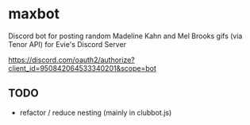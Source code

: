 # maxbot
Discord bot for posting random Madeline Kahn and Mel Brooks gifs (via Tenor API) for Evie's Discord Server


https://discord.com/oauth2/authorize?client_id=950842064533340201&scope=bot


TODO
--

- refactor / reduce nesting (mainly in clubbot.js)
